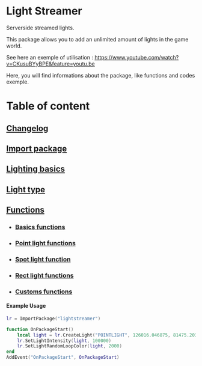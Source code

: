 # Light Streamer

Serverside streamed lights.

This package allows you to add an unlimited amount of lights in the game world.

See here an exemple of utilisation : https://www.youtube.com/watch?v=CKusuBYyBPE&feature=youtu.be

Here, you will find informations about the package, like functions and codes exemple.

# Table of content
## [Changelog](https://github.com/GalaxHD551/lightstreamer/wiki/Changelog)
## [Import package](https://dev.playonset.com/wiki/ImportPackage)
## [Lighting basics](https://docs.unrealengine.com/en-US/Engine/Rendering/LightingAndShadows/Basics/index.html)
## [Light type](https://github.com/GalaxHD551/lightstreamer/wiki/Light-type)
## [Functions](https://github.com/GalaxHD551/lightstreamer/wiki/Functions)
  - ### [Basics functions](https://github.com/GalaxHD551/lightstreamer/wiki/Functions#functions-used-by-all-lights-types)
  - ### [Point light functions](https://github.com/GalaxHD551/lightstreamer/wiki/Functions#pointlight-functions)
  - ### [Spot light function](https://github.com/GalaxHD551/lightstreamer/wiki/Functions#spotlight-functions)
  - ### [Rect light functions](https://github.com/GalaxHD551/lightstreamer/wiki/Functions#rectlight-functions)
  - ### [Customs functions](https://github.com/GalaxHD551/lightstreamer/wiki/Functions#customs-functions)


#### Example Usage 
```Lua
lr = ImportPackage("lightstreamer")

function OnPackageStart()
	local light = lr.CreateLight("POINTLIGHT", 126016.046875, 81475.203125, 1550.0)
	lr.SetLightIntensity(light, 100000)
	lr.SetLightRandomLoopColor(light, 2000)
end
AddEvent("OnPackageStart", OnPackageStart)
```
